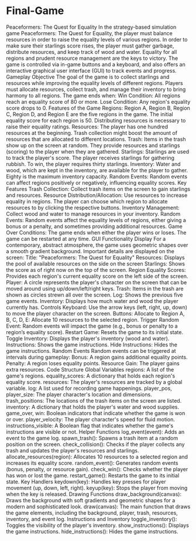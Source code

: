 # Final-Game

Peaceformers: The Quest for Equality
In the strategy-based simulation game Peaceformers: The Quest for Equality, the player must balance resources in order to raise the equality levels of various regions. In order to make sure their starlings score rises, the player must gather garbage, distribute resources, and keep track of wood and water. Equality for all regions and prudent resource management are the keys to victory. The game is controlled via in-game buttons and a keyboard, and also offers an interactive graphical user interface (GUI) to track events and progress. 
Gameplay
Objective
The goal of the game is to collect starlings and resources while improving the equality levels of different regions. Players must allocate resources, collect trash, and manage their inventory to bring harmony to all regions. The game ends when:
Win Condition: All regions reach an equality score of 80 or more.
Lose Condition: Any region's equality score drops to 0.
Features of the Game
Regions: Region A, Region B, Region C, Region D, and Region E are the five regions in the game. The initial equality score for each region is 50. Distributing resources is necessary to raise their equality ratings.
Resources: The player has one hundred resources at the beginning. Trash collection might boost the amount of resources that are allocated to different locations.
Trash: Items in the trash show up on the screen at random. They provide resources and starlings (scoring) to the player when they are gathered.
Starlings: Starlings are used to track the player's score. The player receives starlings for gathering rubbish. To win, the player requires thirty starlings.
Inventory: Water and wood, which are kept in the inventory, are available for the player to gather. Eighty is the maximum inventory capacity.
Random Events: Random events can affect regions positively or negatively, influencing equality scores.
Key Features
Trash Collection: Collect trash items on the screen to gain starlings and resources.
Resource Distribution/Allocation: Use resources to increase equality in regions. The player can choose which region to allocate resources to by clicking the respective buttons.
Inventory Management: Collect wood and water to manage resources in your inventory.
Random Events: Random events affect the equality levels of regions, either giving a bonus or a penalty, and sometimes providing additional resources.
Game Over Conditions: The game ends when either the player wins or loses. The game can be restarted at any time.
GUI Functionality
Display
For a contemporary, abstract atmosphere, the game uses geometric shapes over a smooth gradient background. Important details are displayed on the screen:
Title: "Peaceformers: The Quest for Equality" 
Resources: Displays the pool of available resources on the side on the screen
Starlings: Shows the score as of right now on the top of the screen.
Region Equality Scores: Provides each region's current equality score on the left side of the screen.
Player: A circle represents the player's character on the screen that can be moved around using up/down/left/right keys. 
Trash: Items in the trash are shown as circles strewn all over the screen.
Log: Shows the previous five game events.
Inventory: Displays how much water and wood the player currently has.
Controls
Keyboard: Use the arrow keys (left, right, up, down) to move the player character on the screen.
Buttons:
Allocate to Region A, B, C, D, E: Allocate 10 resources to the selected region.
Trigger Random Event: Random events will impact the game (e.g., bonus or penalty to a region’s equality score).
Restart Game: Resets the game to its initial state.
Toggle Inventory: Displays the player's inventory (wood and water).
Instructions: Shows the game instructions.
Hide Instructions: Hides the game instructions.
Random Events
Random events can be triggered at intervals during gameplay:
Bonus: A region gains additional equality points.
Penalty: A region loses equality points.
Resource Gain: The player gains extra resources.
Code Structure
Global Variables
regions: A list of the game's regions.
equality_scores: A dictionary that holds each region's equality score.
resources: The player's resources are tracked by a global variable.
log: A list used for recording game happenings.
player_pos, player_size: The player character's location and dimensions.
trash_positions: The locations of the trash items on the screen are listed.
inventory: A dictionary that holds the player's water and wood supplies.
game_over, win: Boolean indicators that indicate whether the game is won or over.
player_velocity: The player character's speed for fluid motion.
instructions_visible: A Boolean flag that indicates whether the game's instructions are visible or not.
Helper Functions
log_event(event): Adds an event to the game log.
spawn_trash(): Spawns a trash item at a random position on the screen.
check_collision(): Checks if the player collects any trash and updates the player's resources and starlings.
allocate_resources(region): Allocates 10 resources to a selected region and increases its equality score.
random_event(): Generates random events (bonus, penalty, or resource gain).
check_win(): Checks whether the player has won or lost the game.
restart_game(): Restarts the game to its initial state.
Key Handlers
keydown(key): Handles key presses for player movement (up, down, left, right).
keyup(key): Stops the player from moving when the key is released.
Drawing Functions
draw_background(canvas): Draws the background with soft gradients and geometric shapes for a modern and sophisticated  look.
draw(canvas): The main function that draws the game elements, including the background, player, trash, resources, inventory, and event log.
Instructions and Inventory
toggle_inventory(): Toggles the visibility of the player's inventory.
show_instructions(): Displays the game instructions.
hide_instructions(): Hides the game instructions.
